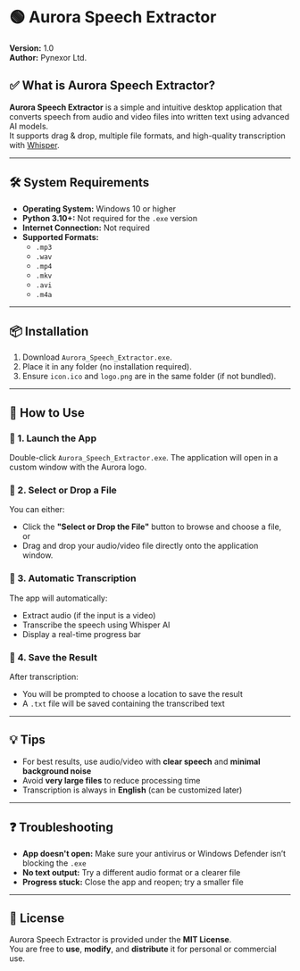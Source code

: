 # 🟢 Aurora Speech Extractor

**Version:** 1.0  
**Author:** Pynexor Ltd.  

## ✅ What is Aurora Speech Extractor?

**Aurora Speech Extractor** is a simple and intuitive desktop application that converts speech from audio and video files into written text using advanced AI models.  
It supports drag & drop, multiple file formats, and high-quality transcription with [Whisper](https://github.com/openai/whisper).

---

## 🛠️ System Requirements

- **Operating System:** Windows 10 or higher  
- **Python 3.10+:** Not required for the `.exe` version  
- **Internet Connection:** Not required  
- **Supported Formats:**  
  - `.mp3`  
  - `.wav`  
  - `.mp4`  
  - `.mkv`  
  - `.avi`  
  - `.m4a`  

---

## 📦 Installation

1. Download `Aurora_Speech_Extractor.exe`.
2. Place it in any folder (no installation required).
3. Ensure `icon.ico` and `logo.png` are in the same folder (if not bundled).

---

## 🚀 How to Use

### 🔹 1. Launch the App
Double-click `Aurora_Speech_Extractor.exe`. The application will open in a custom window with the Aurora logo.

### 🔹 2. Select or Drop a File
You can either:
- Click the **"Select or Drop the File"** button to browse and choose a file, or  
- Drag and drop your audio/video file directly onto the application window.

### 🔹 3. Automatic Transcription
The app will automatically:
- Extract audio (if the input is a video)
- Transcribe the speech using Whisper AI
- Display a real-time progress bar

### 🔹 4. Save the Result
After transcription:
- You will be prompted to choose a location to save the result
- A `.txt` file will be saved containing the transcribed text

---

## 💡 Tips

- For best results, use audio/video with **clear speech** and **minimal background noise**
- Avoid **very large files** to reduce processing time
- Transcription is always in **English** (can be customized later)

---

## ❓ Troubleshooting

- **App doesn't open:** Make sure your antivirus or Windows Defender isn’t blocking the `.exe`
- **No text output:** Try a different audio format or a clearer file
- **Progress stuck:** Close the app and reopen; try a smaller file

---

## 📜 License

Aurora Speech Extractor is provided under the **MIT License**.  
You are free to **use**, **modify**, and **distribute** it for personal or commercial use.

